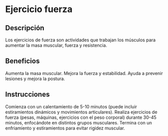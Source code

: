 # Ejercicio fuerza 

## Descripción 
Los ejercicios de fuerza son actividades que trabajan los músculos para aumentar la masa muscular, fuerza y resistencia.

## Beneficios
Aumenta la masa muscular.
Mejora la fuerza y estabilidad.
Ayuda a prevenir lesiones y mejora la postura.

## Instrucciones
Comienza con un calentamiento de 5-10 minutos (puede incluir estiramientos dinámicos y movimientos articulares).
Realiza ejercicios de fuerza (pesas, máquinas, ejercicios con el peso corporal) durante 30-45 minutos, enfocándote en distintos grupos musculares.
Termina con un enfriamiento y estiramientos para evitar rigidez muscular.

